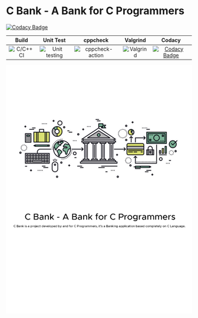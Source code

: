 # C Bank - A Bank for C Programmers

[![Codacy Badge](https://app.codacy.com/project/badge/Grade/d13728e8b4324fd085aa96e3fb1c9214)](https://www.codacy.com/gh/AdityaGautam05/LTTS-C-MiniProject/dashboard?utm_source=github.com&amp;utm_medium=referral&amp;utm_content=AdityaGautam05/LTTS-C-MiniProject&amp;utm_campaign=Badge_Grade)

|Build|Unit Test|cppcheck|Valgrind|Codacy|
|:--:|:--:|:--:|:--:|:--:|
|![C/C++ CI](https://github.com/stepin654321/MiniProject_Template/workflows/C/C++%20CI/badge.svg)|![Unit testing](https://github.com/stepin654321/MiniProject_Template/workflows/Unit%20testing/badge.svg)|![cppcheck-action](https://github.com/stepin654321/MiniProject_Template/workflows/cppcheck-action/badge.svg)|![Valgrind](https://github.com/stepin654321/MiniProject_Template/workflows/Valgrind/badge.svg)|[![Codacy Badge](https://app.codacy.com/project/badge/Grade/d13728e8b4324fd085aa96e3fb1c9214)](https://www.codacy.com/gh/AdityaGautam05/LTTS-C-MiniProject/dashboard?utm_source=github.com&amp;utm_medium=referral&amp;utm_content=AdityaGautam05/LTTS-C-MiniProject&amp;utm_campaign=Badge_Grade)|


![](https://github.com/AdityaGautam05/LTTS-C-MiniProject/blob/main/images/Poster.png)

